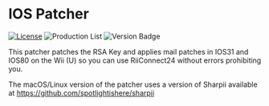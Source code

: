 # IOS Patcher
[![License](https://img.shields.io/github/license/riiconnect24/ios-patcher.svg?style=flat-square)](http://www.gnu.org/licenses/agpl-3.0)
![Production List](https://img.shields.io/discord/206934458954153984.svg?style=flat-square)
![Version Badge](https://img.shields.io/github/release/riiconnect24/ios-patcher.svg?style=flat-square)

This patcher patches the RSA Key and applies mail patches in IOS31 and IOS80 on the Wii (U) so you can use RiiConnect24 without errors prohibiting you.

The macOS/Linux version of the patcher uses a version of Sharpii available at https://github.com/spotlightishere/sharpii
